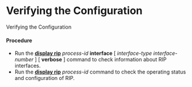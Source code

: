 Verifying the Configuration
===========================

Verifying the Configuration

#### Procedure

* Run the [**display rip**](cmdqueryname=display+rip) *process-id* **interface** [ *interface-type* *interface-number* ] [ **verbose** ] command to check information about RIP interfaces.
* Run the [**display rip**](cmdqueryname=display+rip) *process-id* command to check the operating status and configuration of RIP.